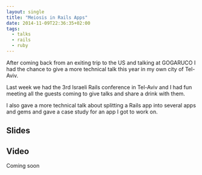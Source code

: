 ```yaml
---
layout: single
title: "Meiosis in Rails Apps"
date: 2014-11-09T22:36:35+02:00
tags: 
  - talks
  - rails
  - ruby
---
```


After coming back from an exiting trip to the US and talking at GOGARUCO I had the chance to give a more technical talk this year in my own city of Tel-Aviv.

<!--more-->

Last week we had the 3rd Israeli Rails conference in Tel-Aviv and I had fun meeting all the guests coming to give talks and share a drink with them.

I also gave a more technical talk about splitting a Rails app into several apps and gems and gave a case study for an app I got to work on.

## Slides
<script async class="speakerdeck-embed" data-id="79566940449b013247e31e66e8a60207" data-ratio="1.33333333333333" src="//speakerdeck.com/assets/embed.js"></script>


## Video
Coming soon
